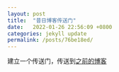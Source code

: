 ```yaml
---
layout: post
title:  "昔日博客传送门"
date:   2022-01-26 22:56:09 +0800
categories: jekyll update
permalink: /posts/76be18ed/
---
```


建立一个传送门，传送到[之前的博客](https://hxysayhi.com/old)

